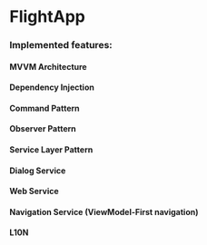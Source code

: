 # FlightApp

### Implemented features:

#### MVVM Architecture
#### Dependency Injection
#### Command Pattern
#### Observer Pattern
#### Service Layer Pattern
#### Dialog Service
#### Web Service
#### Navigation Service (ViewModel-First navigation)
#### L10N
